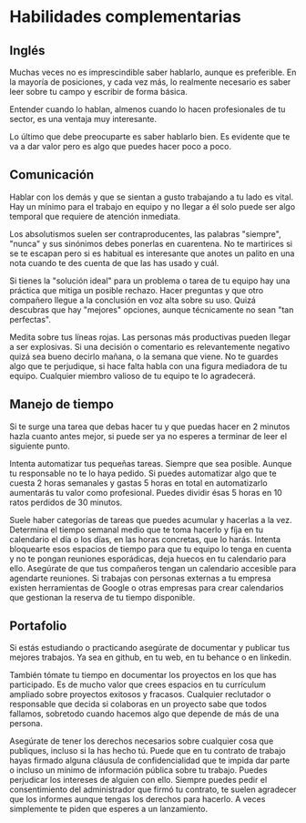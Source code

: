 # Habilidades complementarias

## Inglés

Muchas veces no es imprescindible saber hablarlo, aunque es preferible. En la mayoría de posiciones, y cada vez más, lo realmente necesario es saber leer sobre tu campo y escribir de forma básica.

Entender cuando lo hablan, almenos cuando lo hacen profesionales de tu sector, es una ventaja muy interesante.

Lo último que debe preocuparte es saber hablarlo bien. Es evidente que te va a dar valor pero es algo que puedes hacer poco a poco.

## Comunicación

Hablar con los demás y que se sientan a gusto trabajando a tu lado es vital. Hay un mínimo para el trabajo en equipo y no llegar a él solo puede ser algo temporal que requiere de atención inmediata.

Los absolutismos suelen ser contraproducentes, las palabras "siempre", "nunca" y sus sinónimos debes ponerlas en cuarentena. No te martirices si se te escapan pero si es habitual es interesante que anotes un palito en una nota cuando te des cuenta de que las has usado y cuál.

Si tienes la "solución ideal" para un problema o tarea de tu equipo hay una práctica que mitiga un posible rechazo. Hacer preguntas y que otro compañero llegue a la conclusión en voz alta sobre su uso. Quizá descubras que hay "mejores" opciones, aunque técnicamente no sean "tan perfectas".

Medita sobre tus líneas rojas. Las personas más productivas pueden llegar a ser explosivas. Si una decisión o comentario es relevantemente negativo quizá sea bueno decirlo mañana, o la semana que viene. No te guardes algo que te perjudique, si hace falta habla con una figura mediadora de tu equipo. Cualquier miembro valioso de tu equipo te lo agradecerá.

## Manejo de tiempo

Si te surge una tarea que debas hacer tu y que puedas hacer en 2 minutos hazla cuanto antes mejor, si puede ser ya no esperes a terminar de leer el siguiente punto.

Intenta automatizar tus pequeñas tareas. Siempre que sea posible. Aunque tu responsable no te lo haya pedido. Si puedes automatizar algo que te cuesta 2 horas semanales y gastas 5 horas en total en automatizarlo aumentarás tu valor como profesional. Puedes dividir ésas 5 horas en 10 ratos perdidos de 30 minutos.

Suele haber categorías de tareas que puedes acumular y hacerlas a la vez. Determina el tiempo semanal medio que te toma hacerlo y fíja en tu calendario el día o los días, en las horas concretas, que lo harás. Intenta bloquearte esos espacios de tiempo para que tu equipo lo tenga en cuenta y no te pongan reuniones esporádicas, deja huecos en tu calendario para ello. Asegúrate de que tus compañeros tengan un calendario accesible para agendarte reuniones. Si trabajas con personas externas a tu empresa existen herramientas de Google o otras empresas para crear calendarios que gestionan la reserva de tu tiempo disponible.

## Portafolio

Si estás estudiando o practicando asegúrate de documentar y publicar tus mejores trabajos. Ya sea en github, en tu web, en tu behance o en linkedin.

También tómate tu tiempo en documentar los proyectos en los que has participado. Es de mucho valor que crees espacios en tu currículum ampliado sobre proyectos exitosos y fracasos. Cualquier reclutador o responsable que decida si colaboras en un proyecto sabe que todos fallamos, sobretodo cuando hacemos algo que depende de más de una persona.

Asegúrate de tener los derechos necesarios sobre cualquier cosa que publiques, incluso si la has hecho tú. Puede que en tu contrato de trabajo hayas firmado alguna cláusula de confidencialidad que te impida dar parte o incluso un mínimo de información pública sobre tu trabajo. Puedes perjudicar los intereses de alguien con ello. Siempre puedes pedir el consentimiento del administrador que firmó tu contrato, te suelen agradecer que los informes aunque tengas los derechos para hacerlo. A veces simplemente te piden que esperes a un lanzamiento.
